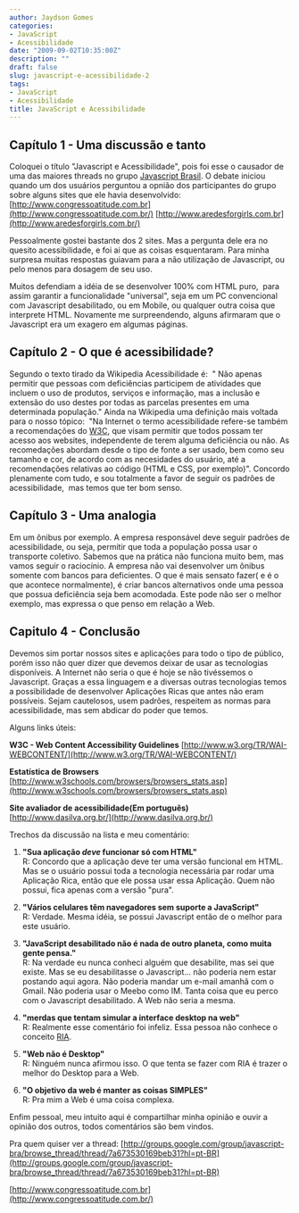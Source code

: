 ```yaml
---
author: Jaydson Gomes
categories:
- JavaScript
- Acessibilidade
date: "2009-09-02T10:35:00Z"
description: ""
draft: false
slug: javascript-e-acessibilidade-2
tags:
- JavaScript
- Acessibilidade
title: JavaScript e Acessibilidade
---
```


## Capítulo 1 - Uma discussão e tanto

Coloquei o título "Javascript e Acessibilidade", pois foi esse o causador de uma das maiores threads no grupo [Javascript Brasil](http://groups.google.com/group/javascript-bra?hl=pt-BR&pli=1).
O debate iniciou quando um dos usuários perguntou a opnião dos participantes do grupo sobre alguns sites que ele havia desenvolvido:
[http://www.congressoatitude.com.br](http://www.congressoatitude.com.br/)
[http://www.aredesforgirls.com.br](http://www.aredesforgirls.com.br/)

Pessoalmente gostei bastante dos 2 sites. Mas a pergunta dele era no quesito acessibilidade, e foi ai que as coisas esquentaram.
Para minha surpresa muitas respostas guiavam para a não utilização de Javascript, ou pelo menos para dosagem de seu uso.

Muitos defendiam a idéia de se desenvolver 100% com HTML puro,  para assim garantir a funcionalidade "universal", seja em um PC convencional com Javascript desabilitado, ou em Mobile, ou qualquer outra coisa que interprete HTML.
Novamente me surpreendendo, alguns afirmaram que o Javascript era um exagero em algumas páginas.

## Capítulo 2 - O que é acessibilidade?

Segundo o texto tirado da Wikipedia Acessibilidade é:  " Não apenas permitir que pessoas com deficiências participem de atividades que incluem o uso de produtos, serviços e informação, mas a inclusão e extensão do uso destes por todas as parcelas presentes em uma determinada população."
Ainda na Wikipedia uma definição mais voltada para o nosso tópico:  "Na Internet o termo acessibilidade refere-se também a recomendações do [W3C](http://pt.wikipedia.org/wiki/W3C), que visam permitir que todos possam ter acesso aos websites, independente de terem alguma deficiência ou não. As recomedações abordam desde o tipo de fonte a ser usado, bem como seu tamanho e cor, de acordo com as necesidades do usuário, até a recomendações relativas ao código (HTML e CSS, por exemplo)".
Concordo plenamente com tudo, e sou totalmente a favor de seguir os padrões de acessibilidade,  mas temos que ter bom senso.

## Capítulo 3 - Uma analogia

Em um ônibus por exemplo. A empresa responsável deve seguir padrões de acessibilidade, ou seja, permitir que toda a população possa usar o transporte coletivo. Sabemos que na prática não funciona muito bem, mas vamos seguir o raciocínio.
A empresa não vai desenvolver um ônibus somente com bancos para deficientes. O que é mais sensato fazer( e é o que acontece normalmente), é criar bancos alternativos onde uma pessoa que possua deficiência seja bem acomodada.
Este pode não ser o melhor exemplo, mas expressa o que penso em relação a Web.

## Capitulo 4 - Conclusão

Devemos sim portar nossos sites e aplicações para todo o tipo de público, porém isso não quer dizer que devemos deixar de usar as tecnologias  disponíveis.
A Internet não seria o que é hoje se não tivéssemos o Javascript.
Graças a essa linguagem e a diversas outras tecnologias temos a possibilidade de desenvolver Aplicações Ricas que antes não eram possíveis.
Sejam cautelosos, usem padrões, respeitem as normas para acessibilidade, mas sem abdicar do poder que temos.

Alguns links úteis:

**W3C - Web Content Accessibility Guidelines**
[http://www.w3.org/TR/WAI-WEBCONTENT/](http://www.w3.org/TR/WAI-WEBCONTENT/)

**Estatística de Browsers**
[http://www.w3schools.com/browsers/browsers_stats.asp](http://www.w3schools.com/browsers/browsers_stats.asp)

**Site avaliador de acessibilidade(Em português)**
[http://www.dasilva.org.br/](http://www.dasilva.org.br/)

Trechos da discussão na lista e meu comentário:
	
  1. **"Sua aplicação *deve* funcionar só com HTML"**  
R: Concordo que a aplicação deve ter uma versão funcional em HTML. Mas se o usuário possui toda a tecnologia necessária par rodar uma Aplicação Rica, então que ele possa usar essa Aplicação. Quem não possui, fica apenas com a versão "pura".

	
  2. **"Vários celulares têm navegadores sem suporte a JavaScript"**   
R: Verdade. Mesma idéia, se possui Javascript então de o melhor para este usuário. 

	
  3. **"JavaScript desabilitado não é nada de outro planeta, como muita gente pensa."**  
R: Na verdade eu nunca conheci alguém que desabilite, mas sei que existe. Mas se eu desabilitasse o Javascript... não poderia nem estar postando aqui agora. Não poderia mandar um e-mail amanhã com o Gmail. Não poderia usar o Meebo como IM. Tanta coisa que eu perco com o Javascript desabilitado. A Web não seria a mesma.

	
  4. **"merdas que tentam simular a interface desktop na web"**  
R: Realmente esse comentário foi infeliz. Essa pessoa não conhece o conceito [RIA](http://jaydson.com/ria-aplicacoes-ricas-para-internet/).

	
  5. **"Web não é Desktop"**  
R: Ninguém nunca afirmou isso. O que tenta se fazer com RIA é trazer o melhor do Desktop para a Web.

	
  6. **"O objetivo da web é manter as coisas SIMPLES"**  
R: Pra mim a Web é uma coisa complexa.


Enfim pessoal, meu intuito aqui é compartilhar minha opinião e ouvir a opinião dos outros, todos comentários são bem vindos.

Pra quem quiser ver a thread: [http://groups.google.com/group/javascript-bra/browse_thread/thread/7a673530169beb31?hl=pt-BR](http://groups.google.com/group/javascript-bra/browse_thread/thread/7a673530169beb31?hl=pt-BR)

[http://www.congressoatitude.com.br](http://www.congressoatitude.com.br/)
